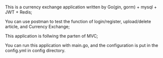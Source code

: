 This is a currency exchange application written by Go(gin, gorm) + mysql + JWT + Redis;


You can use postman to test the function of login/register, upload/delete article, and Currency Exchange;


This application is follwing the parten of MVC;


You can run this application with main.go, and the configuration is put in the config.yml in config directory.
